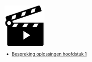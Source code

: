 
![](../assets/movie.png)

* [Bespreking oplossingen hoofdstuk 1](https://ap.cloud.panopto.eu/Panopto/Pages/Viewer.aspx?id=98aec100-00f7-4506-a424-a96800cb6cb3)

